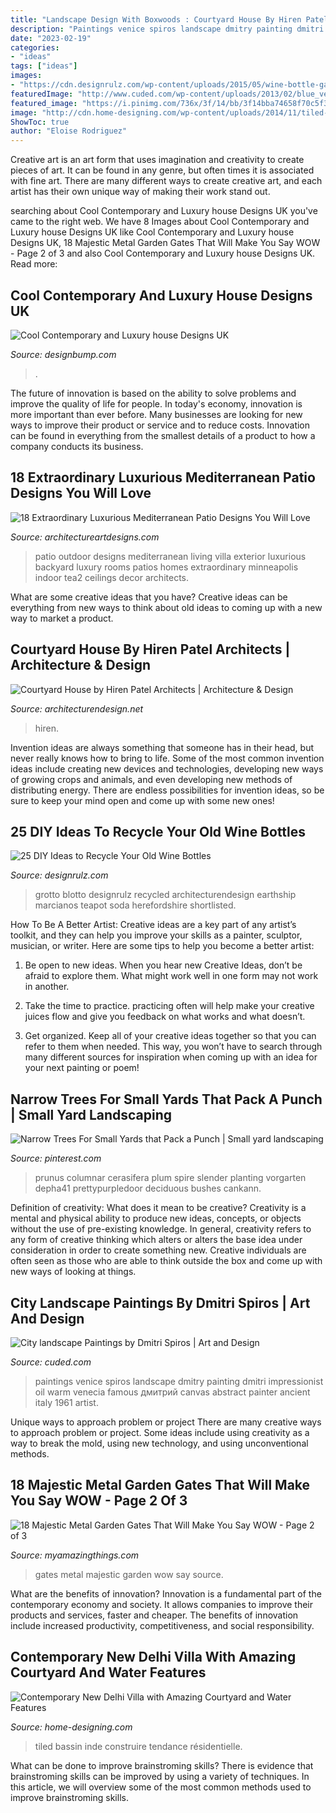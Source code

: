 ```yaml
---
title: "Landscape Design With Boxwoods : Courtyard House By Hiren Patel Architects"
description: "Paintings venice spiros landscape dmitry painting dmitri impressionist oil warm venecia famous дмитрий canvas abstract painter ancient italy 1961 artist"
date: "2023-02-19"
categories:
- "ideas"
tags: ["ideas"]
images:
- "https://cdn.designrulz.com/wp-content/uploads/2015/05/wine-bottle-garden-designrulz-20.jpg"
featuredImage: "http://www.cuded.com/wp-content/uploads/2013/02/blue_venice_by_spirosart-d5tni88_by_spirosart-600_426.jpg"
featured_image: "https://i.pinimg.com/736x/3f/14/bb/3f14bba74658f70c5f32be16f7524cda.jpg"
image: "http://cdn.home-designing.com/wp-content/uploads/2014/11/tiled-water-feature-600x900.jpg"
ShowToc: true
author: "Eloise Rodriguez"
---
```



Creative art is an art form that uses imagination and creativity to create pieces of art. It can be found in any genre, but often times it is associated with fine art. There are many different ways to create creative art, and each artist has their own unique way of making their work stand out.

	

		
searching about Cool Contemporary and Luxury house Designs UK you've came to the right web. We have 8 Images about Cool Contemporary and Luxury house Designs UK like Cool Contemporary and Luxury house Designs UK, 18 Majestic Metal Garden Gates That Will Make You Say WOW - Page 2 of 3 and also Cool Contemporary and Luxury house Designs UK. Read more:
		
    
## Cool Contemporary And Luxury House Designs UK

<img loading=lazy src="https://cdn.designbump.com/wp-content/uploads/2015/11/open-plan-house-with-an-indoor-swimming-pool.jpg" onerror="this.onerror=null;this.src='https://tse1.mm.bing.net/th?id=OIP.qkwOsSYJOmyZf8c0OavkAQHaLG&amp;pid=15.1';" alt="Cool Contemporary and Luxury house Designs UK">

_Source: designbump.com_

>. 

	

The future of innovation is based on the ability to solve problems and improve the quality of life for people. In today's economy, innovation is more important than ever before. Many businesses are looking for new ways to improve their product or service and to reduce costs. Innovation can be found in everything from the smallest details of a product to how a company conducts its business.

    
## 18 Extraordinary Luxurious Mediterranean Patio Designs You Will Love

<img loading=lazy src="https://www.architectureartdesigns.com/wp-content/uploads/2015/03/18-Extraordinary-Luxurious-Mediterranean-Patio-Designs-You-Will-Love-13-630x956.jpg" onerror="this.onerror=null;this.src='https://tse1.mm.bing.net/th?id=OIP.WVrwV5Y6cF_mJPdC3b-PpQHaLP&amp;pid=15.1';" alt="18 Extraordinary Luxurious Mediterranean Patio Designs You Will Love">

_Source: architectureartdesigns.com_

>patio outdoor designs mediterranean living villa exterior luxurious backyard luxury rooms patios homes extraordinary minneapolis indoor tea2 ceilings decor architects. 

	

What are some creative ideas that you have?
Creative ideas can be everything from new ways to think about old ideas to coming up with a new way to market a product.

    
## Courtyard House By Hiren Patel Architects | Architecture &amp; Design

<img loading=lazy src="https://cdn.architecturendesign.net/wp-content/uploads/2014/08/courtyard-house-39.jpg" onerror="this.onerror=null;this.src='https://tse2.mm.bing.net/th?id=OIP.QFOpRSCHD5XlBvlmqAtv4wHaE6&amp;pid=15.1';" alt="Courtyard House by Hiren Patel Architects | Architecture &amp; Design">

_Source: architecturendesign.net_

>hiren. 

	

Invention ideas are always something that someone has in their head, but never really knows how to bring to life. Some of the most common invention ideas include creating new devices and technologies, developing new ways of growing crops and animals, and even developing new methods of distributing energy. There are endless possibilities for invention ideas, so be sure to keep your mind open and come up with some new ones!

    
## 25 DIY Ideas To Recycle Your Old Wine Bottles

<img loading=lazy src="https://cdn.designrulz.com/wp-content/uploads/2015/05/wine-bottle-garden-designrulz-20.jpg" onerror="this.onerror=null;this.src='https://tse3.mm.bing.net/th?id=OIP.JWkYK2D1bzAzuQyz_AhuQgHaLC&amp;pid=15.1';" alt="25 DIY Ideas to Recycle Your Old Wine Bottles">

_Source: designrulz.com_

>grotto blotto designrulz recycled architecturendesign earthship marcianos teapot soda herefordshire shortlisted. 

	

How To Be A Better Artist:
Creative ideas are a key part of any artist’s toolkit, and they can help you improve your skills as a painter, sculptor, musician, or writer. Here are some tips to help you become a better artist:
1. Be open to new ideas. When you hear new Creative Ideas, don’t be afraid to explore them. What might work well in one form may not work in another.

2. Take the time to practice. practicing often will help make your creative juices flow and give you feedback on what works and what doesn’t.

3. Get organized. Keep all of your creative ideas together so that you can refer to them when needed. This way, you won’t have to search through many different sources for inspiration when coming up with an idea for your next painting or poem!

    
## Narrow Trees For Small Yards That Pack A Punch | Small Yard Landscaping

<img loading=lazy src="https://i.pinimg.com/736x/3f/14/bb/3f14bba74658f70c5f32be16f7524cda.jpg" onerror="this.onerror=null;this.src='https://tse3.mm.bing.net/th?id=OIP.HyF5xpQLOnQWNg9pXkIEzQHaJ6&amp;pid=15.1';" alt="Narrow Trees For Small Yards that Pack a Punch | Small yard landscaping">

_Source: pinterest.com_

>prunus columnar cerasifera plum spire slender planting vorgarten depha41 prettypurpledoor deciduous bushes cankann. 

	

Definition of creativity: What does it mean to be creative?
Creativity is a mental and physical ability to produce new ideas, concepts, or objects without the use of pre-existing knowledge. In general, creativity refers to any form of creative thinking which alters or alters the base idea under consideration in order to create something new. Creative individuals are often seen as those who are able to think outside the box and come up with new ways of looking at things.

    
## City Landscape Paintings By Dmitri Spiros | Art And Design

<img loading=lazy src="http://www.cuded.com/wp-content/uploads/2013/02/blue_venice_by_spirosart-d5tni88_by_spirosart-600_426.jpg" onerror="this.onerror=null;this.src='https://tse3.mm.bing.net/th?id=OIP.e_yKEqs80YeAWWkRrKAkmAHaFQ&amp;pid=15.1';" alt="City landscape Paintings by Dmitri Spiros | Art and Design">

_Source: cuded.com_

>paintings venice spiros landscape dmitry painting dmitri impressionist oil warm venecia famous дмитрий canvas abstract painter ancient italy 1961 artist. 

	

Unique ways to approach problem or project
There are many creative ways to approach problem or project. Some ideas include using creativity as a way to break the mold, using new technology, and using unconventional methods.

    
## 18 Majestic Metal Garden Gates That Will Make You Say WOW - Page 2 Of 3

<img loading=lazy src="http://myamazingthings.com/wp-content/uploads/2017/03/peacock.jpg" onerror="this.onerror=null;this.src='https://tse1.mm.bing.net/th?id=OIP.3N0NzdTqHopPBGo0KXPqsQHaKo&amp;pid=15.1';" alt="18 Majestic Metal Garden Gates That Will Make You Say WOW - Page 2 of 3">

_Source: myamazingthings.com_

>gates metal majestic garden wow say source. 

	

What are the benefits of innovation?
Innovation is a fundamental part of the contemporary economy and society. It allows companies to improve their products and services, faster and cheaper. The benefits of innovation include increased productivity, competitiveness, and social responsibility.

    
## Contemporary New Delhi Villa With Amazing Courtyard And Water Features

<img loading=lazy src="http://cdn.home-designing.com/wp-content/uploads/2014/11/tiled-water-feature-600x900.jpg" onerror="this.onerror=null;this.src='https://tse4.mm.bing.net/th?id=OIP.9XUnm92Rba2oF-CyaZnuRgHaLH&amp;pid=15.1';" alt="Contemporary New Delhi Villa with Amazing Courtyard and Water Features">

_Source: home-designing.com_

>tiled bassin inde construire tendance résidentielle. 

	

What can be done to improve brainstroming skills?
There is evidence that brainstroming skills can be improved by using a variety of techniques. In this article, we will overview some of the most common methods used to improve brainstroming skills.

